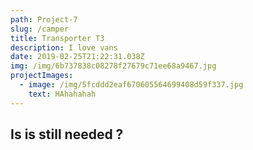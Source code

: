 ```yaml
---
path: Project-7
slug: /camper
title: Transporter T3
description: I love vans
date: 2019-02-25T21:22:31.038Z
img: /img/6b737838c08278f27679c71ee68a9467.jpg
projectImages:
  - image: /img/5fcddd2eaf670605564699408d59f337.jpg
    text: HAhahahah
---
```

## Is is still needed ?
